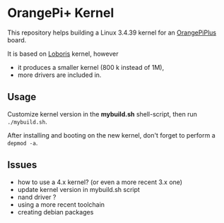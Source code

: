 # OrangePi+ Kernel

This repository helps building a Linux 3.4.39 kernel for an [OrangePiPlus](http://linux-sunxi.org/Xunlong_Orange_Pi_Plus) board.

It is based on [Loboris](https://github.com/loboris/OrangePI-Kernel/) kernel, however
  * it produces a smaller kernel (800 k instead of 1M),
  * more drivers are included in.

## Usage

   Customize kernel version in the **mybuild.sh** shell-script, then run ``./mybuild.sh``.
   
   After installing and booting on the new kernel, don't forget to perform a ``depmod -a``.

## Issues
  * how to use a 4.x kernel? (or even a more recent 3.x one)
  * update kernel version in mybuild.sh script
  * nand driver ?
  * using a more recent toolchain
  * creating debian packages
